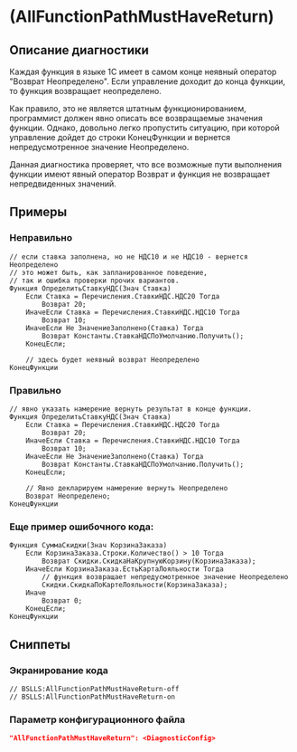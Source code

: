 # <Diagnostic name> (AllFunctionPathMustHaveReturn)

<Metadata>

## <Params>

<!-- Блоки выше заполняются автоматически, не трогать -->
## Описание диагностики
Каждая функция в языке 1С имеет в самом конце неявный оператор "Возврат Неопределено". Если управление доходит до конца функции, то функция возвращает неопределено.

Как правило, это не является штатным функционированием, программист должен явно описать все возвращаемые значения функции. Однако, довольно легко пропустить ситуацию, при которой управление дойдет до строки КонецФункции и вернется непредусмотренное значение Неопределено.

Данная диагностика проверяет, что все возможные пути выполнения функции имеют явный оператор Возврат и функция не возвращает непредвиденных значений.

## Примеры

### Неправильно

```bsl
// если ставка заполнена, но не НДС10 и не НДС10 - вернется Неопределено
// это может быть, как запланированное поведение, 
// так и ошибка проверки прочих вариантов.
Функция ОпределитьСтавкуНДС(Знач Ставка)
    Если Ставка = Перечисления.СтавкиНДС.НДС20 Тогда
        Возврат 20;
    ИначеЕсли Ставка = Перечисления.СтавкиНДС.НДС10 Тогда
        Возврат 10;
    ИначеЕсли Не ЗначениеЗаполнено(Ставка) Тогда
        Возврат Константы.СтавкаНДСПоУмолчанию.Получить();
    КонецЕсли;
    
    // здесь будет неявный возврат Неопределено
КонецФункции
```

### Правильно

```
// явно указать намерение вернуть результат в конце функции.
Функция ОпределитьСтавкуНДС(Знач Ставка)
    Если Ставка = Перечисления.СтавкиНДС.НДС20 Тогда
        Возврат 20;
    ИначеЕсли Ставка = Перечисления.СтавкиНДС.НДС10 Тогда
        Возврат 10;
    ИначеЕсли Не ЗначениеЗаполнено(Ставка) Тогда
        Возврат Константы.СтавкаНДСПоУмолчанию.Получить();
    КонецЕсли;
    
    // Явно декларируем намерение вернуть Неопределено
    Возврат Неопределено;
КонецФункции
```

### Еще пример ошибочного кода:

```bsl
Функция СуммаСкидки(Знач КорзинаЗаказа)
    Если КорзинаЗаказа.Строки.Количество() > 10 Тогда
        Возврат Скидки.СкидкаНаКрупнуюКорзину(КорзинаЗаказа);
    ИначеЕсли КорзинаЗаказа.ЕстьКартаЛояльности Тогда
        // функция возвращает непредусмотренное значение Неопределено
        Скидки.СкидкаПоКартеЛояльности(КорзинаЗаказа);
    Иначе 
        Возврат 0;
    КонецЕсли;
КонецФункции
```

## Сниппеты
<!-- Блоки ниже заполняются автоматически, не трогать -->

### Экранирование кода

```bsl
// BSLLS:AllFunctionPathMustHaveReturn-off
// BSLLS:AllFunctionPathMustHaveReturn-on
```

### Параметр конфигурационного файла

```json
"AllFunctionPathMustHaveReturn": <DiagnosticConfig>
```